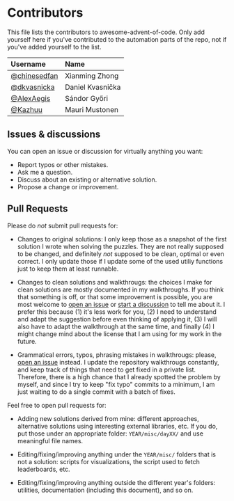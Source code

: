 # Contributors

This file lists the contributors to awesome-advent-of-code.  Only add
yourself here if you've contributed to the automation parts of the
repo, not if you've added yourself to the list.

| Username                                       | Name             |
| :-------                                       | :---             |
| [@chinesedfan](https://github.com/chinesedfan) | Xianming Zhong   |
| [@dkvasnicka](https://github.com/dkvasnicka)   | Daniel Kvasnička |
| [@AlexAegis](https://github.com/AlexAegis)     | Sándor Győri     |
| [@Kazhuu](https://github.com/Kazhuu)           | Mauri Mustonen   |

Issues & discussions
--------------------

You can open an issue or discussion for virtually anything you want:

- Report typos or other mistakes.
- Ask me a question.
- Discuss about an existing or alternative solution.
- Propose a change or improvement.


Pull Requests
-------------

Please do *not* submit pull requests for:

- Changes to original solutions: I only keep those as a snapshot of the first
  solution I wrote when solving the puzzles. They are not really supposed to be
  changed, and definitely *not* supposed to be clean, optimal or even correct. I
  only update those if I update some of the used utiliy functions just to keep
  them at least runnable.

- Changes to clean solutions and walkthrougs: the choices I make for clean
  solutions are mostly documented in my walkthroughs. If you think that
  something is off, or that some improvement is possible, you are most welcome
  to [open an issue][new-issue] or [start a discussion][new-discussion] to tell
  me about it. I prefer this because (1) it's less work for you, (2) I need to
  understand and adapt the suggestion before even thinking of applying it, (3)
  I will also have to adapt the walkthrough at the same time, and finally (4) I
  might change mind about the license that I am using for my work in the future.

- Grammatical errors, typos, phrasing mistakes in walkthrougs:
  please, [open an issue][new-issue] instead. I update the repository
  walkthrougs constantly, and keep track of things that need to get fixed in a
  private list. Therefore, there is a high chance that I already spotted the
  problem by myself, and since I try to keep "fix typo" commits to a minimum, I
  am just waiting to do a single commit with a batch of fixes.

Feel free to open pull requests for:

- Adding new solutions derived from mine: different approaches, alternative
  solutions using interesting external libraries, etc. If you do, put those
  under an appropriate folder: `YEAR/misc/dayXX/` and use meaningful file names.

- Editing/fixing/improving anything under the `YEAR/misc/` folders that is not a
  solution: scripts for visualizations, the script used to fetch leaderboards,
  etc.

- Editing/fixing/improving anything outside the different year's folders:
  utilities, documentation (including this document), and so on.

[new-issue]: https://github.com/mebeim/aoc/issues/new
[new-discussion]: https://github.com/mebeim/aoc/discussions
